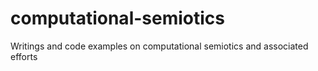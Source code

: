 # computational-semiotics
Writings and code examples on computational semiotics and associated efforts
